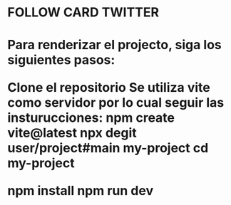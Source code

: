 <h1> FOLLOW CARD TWITTER <h1>

Para renderizar el projecto, siga los siguientes pasos:

Clone el repositorio
Se utiliza vite como servidor por lo cual seguir las insturucciones:
npm create vite@latest
npx degit user/project#main my-project
cd my-project

npm install
npm run dev
